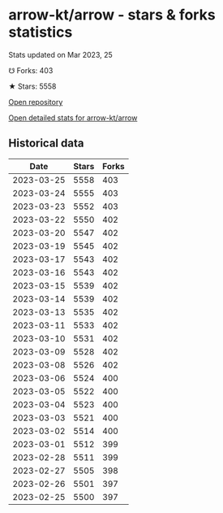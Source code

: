 # arrow-kt/arrow - stars & forks statistics

Stats updated on Mar 2023, 25

☋ Forks: 403

★ Stars: 5558

[Open repository](https://github.com/arrow-kt/arrow)

[Open detailed stats for arrow-kt/arrow](https://reviewgithub.com/rep/arrow-kt/arrow)

## Historical data
| Date | Stars | Forks |
|------|-------|-------|
| 2023-03-25 | 5558 | 403 | 
| 2023-03-24 | 5555 | 403 | 
| 2023-03-23 | 5552 | 403 | 
| 2023-03-22 | 5550 | 402 | 
| 2023-03-20 | 5547 | 402 | 
| 2023-03-19 | 5545 | 402 | 
| 2023-03-17 | 5543 | 402 | 
| 2023-03-16 | 5543 | 402 | 
| 2023-03-15 | 5539 | 402 | 
| 2023-03-14 | 5539 | 402 | 
| 2023-03-13 | 5535 | 402 | 
| 2023-03-11 | 5533 | 402 | 
| 2023-03-10 | 5531 | 402 | 
| 2023-03-09 | 5528 | 402 | 
| 2023-03-08 | 5526 | 402 | 
| 2023-03-06 | 5524 | 400 | 
| 2023-03-05 | 5522 | 400 | 
| 2023-03-04 | 5523 | 400 | 
| 2023-03-03 | 5521 | 400 | 
| 2023-03-02 | 5514 | 400 | 
| 2023-03-01 | 5512 | 399 | 
| 2023-02-28 | 5511 | 399 | 
| 2023-02-27 | 5505 | 398 | 
| 2023-02-26 | 5501 | 397 | 
| 2023-02-25 | 5500 | 397 | 

